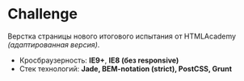 # Challenge

Верстка страницы нового итогового испытания от HTMLAcademy *(адаптированная версия)*.

- Кросбраузерность: **IE9+**, **IE8 (без responsive)**
- Стек технологий: **Jade, BEM-notation (strict), PostCSS, Grunt**
